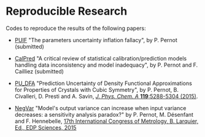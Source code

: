 # Reproducible Research
Codes to reproduce the results of the following papers:

* [PUIF](./PUIF) 
  "The parameters uncertainty inflation fallacy", by P. Pernot (submitted)
  
* [CalPred](./CalPred) 
  "A critical review of statistical calibration/prediction models handling data inconsistency and model  inadequacy", by P. Pernot and F. Cailliez (submitted)

* [PU_DFA](./PU_DFA)
  "Prediction Uncertainty of Density Functional Approximations for Properties of Crystals with Cubic Symmetry", 
  by P. Pernot, B. Civalleri, D. Presti and A. Savin, 
  [_J. Phys. Chem. A_ __119__:5288-5304 (2015)](http://dx.doi.org/10.1021/jp509980w).

* [NegVar](./NegVar)
  "Model's output variance can increase when input variance decreases: a sensitivity analysis paradox?"
  by P. Pernot, M. Désenfant and F. Hennebelle,
  [17th International Congress of Metrology, B. Larquier, Ed., EDP Sciences, 2015](http://dx.doi.org/10.1051/metrology/20150002004)
